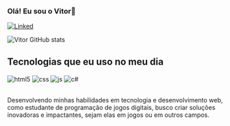 ### Olá! Eu sou o Vitor👋
[![Linked](https://img.shields.io/badge/LinkedIn-0077B5?style=for-the-badge&logo=linkedin&logoColor=white)](https://www.linkedin.com/in/vitor-felipe-barbieri-de-lemes-715a03256/)

![Vitor GitHub stats](https://github-readme-stats.vercel.app/api?username=vitorfbl&show_icons=true&theme=radical)

## Tecnologias que eu uso no meu dia

<div style="display: inline_block">
  <img align="center" alt="html5" src="https://img.shields.io/badge/HTML5-E34F26?style=for-the-badge&logo=html5&logoColor=white" />
  <img align="center" alt="css" src="https://img.shields.io/badge/CSS3-1572B6?style=for-the-badge&logo=css3&logoColor=white" />
  <img align="center" alt="js" src="https://img.shields.io/badge/JavaScript-F7DF1E?style=for-the-badge&logo=javascript&logoColor=black" />
  <img align="center" alt="c#" src="https://img.shields.io/badge/C%23-239120?style=for-the-badge&logo=c-sharp&logoColor=white" />
</div><br/>

Desenvolvendo minhas habilidades em tecnologia e desenvolvimento web, como estudante de programação de jogos digitais, busco criar soluções inovadoras e impactantes, sejam elas em jogos ou em outros campos.
